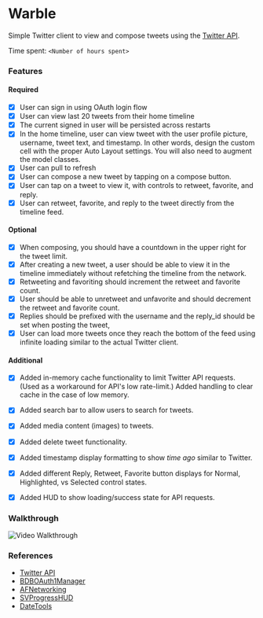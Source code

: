 # Warble
Simple Twitter client to view and compose tweets using the [Twitter API](https://apps.twitter.com/).

Time spent: `<Number of hours spent>`

### Features

#### Required

- [x] User can sign in using OAuth login flow
- [x] User can view last 20 tweets from their home timeline
- [x] The current signed in user will be persisted across restarts
- [x] In the home timeline, user can view tweet with the user profile picture, username, tweet text, and timestamp.  In other words, design the custom cell with the proper Auto Layout settings.  You will also need to augment the model classes.
- [x] User can pull to refresh
- [x] User can compose a new tweet by tapping on a compose button.
- [x] User can tap on a tweet to view it, with controls to retweet, favorite, and reply.
- [x] User can retweet, favorite, and reply to the tweet directly from the timeline feed.

#### Optional

- [x] When composing, you should have a countdown in the upper right for the tweet limit.
- [x] After creating a new tweet, a user should be able to view it in the timeline immediately without refetching the timeline from the network.
- [x] Retweeting and favoriting should increment the retweet and favorite count.
- [x] User should be able to unretweet and unfavorite and should decrement the retweet and favorite count.
- [x] Replies should be prefixed with the username and the reply_id should be set when posting the tweet,
- [x] User can load more tweets once they reach the bottom of the feed using infinite loading similar to the actual Twitter client.

#### Additional

- [x] Added in-memory cache functionality to limit Twitter API requests. (Used as a workaround for API's low rate-limit.) Added handling to clear cache in the case of low memory.
- [x] Added search bar to allow users to search for tweets.
- [x] Added media content (images) to tweets.
- [x] Added delete tweet functionality.
- [x] Added timestamp display formatting to show _time_ _ago_ similar to Twitter.
- [x] Added different Reply, Retweet, Favorite button displays for Normal, Highlighted, vs Selected control states.
- [x] Added HUD to show loading/success state for API requests.



### Walkthrough

![Video Walkthrough](...)

### References
- [Twitter API](https://apps.twitter.com/)
- [BDBOAuth1Manager](https://github.com/bdbergeron/BDBOAuth1Manager)
- [AFNetworking](https://github.com/AFNetworking/AFNetworking)
- [SVProgressHUD](https://github.com/TransitApp/SVProgressHUD)
- [DateTools](https://github.com/MatthewYork/DateTools)
